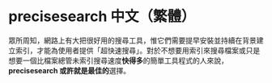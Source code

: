 # precisesearch 中文（繁體）
眾所周知，網路上有大把很好用的搜尋工具，惟它們需要提早安裝並持續在背景建立索引，才能為使用者提供「超快速搜尋」。對於不想要用索引來搜尋檔案或只是想要一個比檔案總管未索引搜尋速度**快得多**的簡單工具程式的人來說，**precisesearch 或許就是最佳的**選擇。
